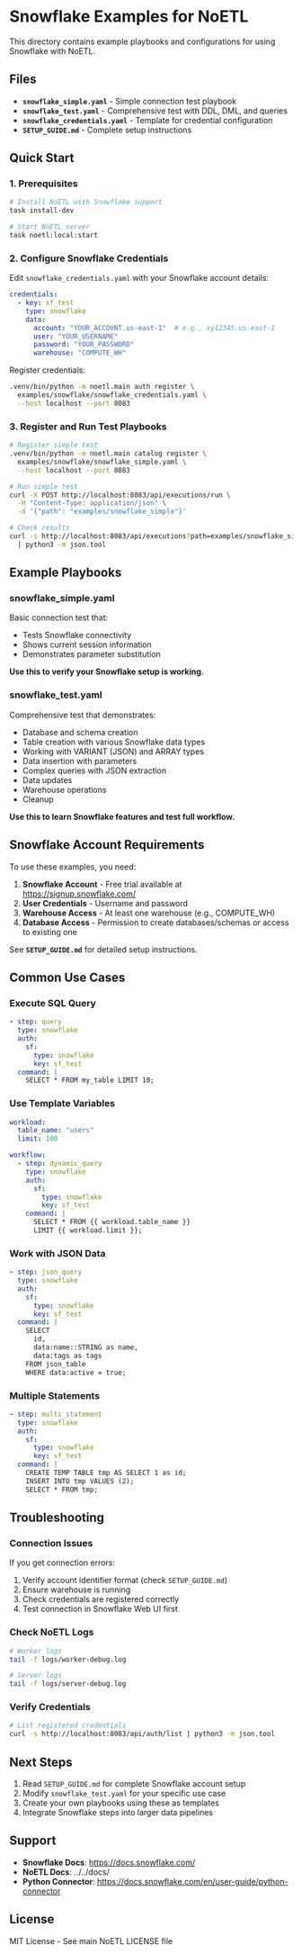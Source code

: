 # Snowflake Examples for NoETL

This directory contains example playbooks and configurations for using Snowflake with NoETL.

## Files

- **`snowflake_simple.yaml`** - Simple connection test playbook
- **`snowflake_test.yaml`** - Comprehensive test with DDL, DML, and queries
- **`snowflake_credentials.yaml`** - Template for credential configuration
- **`SETUP_GUIDE.md`** - Complete setup instructions

## Quick Start

### 1. Prerequisites

```bash
# Install NoETL with Snowflake support
task install-dev

# Start NoETL server
task noetl:local:start
```

### 2. Configure Snowflake Credentials

Edit `snowflake_credentials.yaml` with your Snowflake account details:

```yaml
credentials:
  - key: sf_test
    type: snowflake
    data:
      account: "YOUR_ACCOUNT.us-east-1"  # e.g., xy12345.us-east-1
      user: "YOUR_USERNAME"
      password: "YOUR_PASSWORD"
      warehouse: "COMPUTE_WH"
```

Register credentials:

```bash
.venv/bin/python -m noetl.main auth register \
  examples/snowflake/snowflake_credentials.yaml \
  --host localhost --port 8083
```

### 3. Register and Run Test Playbooks

```bash
# Register simple test
.venv/bin/python -m noetl.main catalog register \
  examples/snowflake/snowflake_simple.yaml \
  --host localhost --port 8083

# Run simple test
curl -X POST http://localhost:8083/api/executions/run \
  -H "Content-Type: application/json" \
  -d '{"path": "examples/snowflake_simple"}'

# Check results
curl -s http://localhost:8083/api/executions?path=examples/snowflake_simple \
  | python3 -m json.tool
```

## Example Playbooks

### snowflake_simple.yaml

Basic connection test that:
- Tests Snowflake connectivity
- Shows current session information
- Demonstrates parameter substitution

**Use this to verify your Snowflake setup is working.**

### snowflake_test.yaml

Comprehensive test that demonstrates:
- Database and schema creation
- Table creation with various Snowflake data types
- Working with VARIANT (JSON) and ARRAY types
- Data insertion with parameters
- Complex queries with JSON extraction
- Data updates
- Warehouse operations
- Cleanup

**Use this to learn Snowflake features and test full workflow.**

## Snowflake Account Requirements

To use these examples, you need:

1. **Snowflake Account** - Free trial available at https://signup.snowflake.com/
2. **User Credentials** - Username and password
3. **Warehouse Access** - At least one warehouse (e.g., COMPUTE_WH)
4. **Database Access** - Permission to create databases/schemas or access to existing one

See **`SETUP_GUIDE.md`** for detailed setup instructions.

## Common Use Cases

### Execute SQL Query

```yaml
- step: query
  type: snowflake
  auth:
    sf:
      type: snowflake
      key: sf_test
  command: |
    SELECT * FROM my_table LIMIT 10;
```

### Use Template Variables

```yaml
workload:
  table_name: "users"
  limit: 100

workflow:
  - step: dynamic_query
    type: snowflake
    auth:
      sf:
        type: snowflake
        key: sf_test
    command: |
      SELECT * FROM {{ workload.table_name }}
      LIMIT {{ workload.limit }};
```

### Work with JSON Data

```yaml
- step: json_query
  type: snowflake
  auth:
    sf:
      type: snowflake
      key: sf_test
  command: |
    SELECT 
      id,
      data:name::STRING as name,
      data:tags as tags
    FROM json_table
    WHERE data:active = true;
```

### Multiple Statements

```yaml
- step: multi_statement
  type: snowflake
  auth:
    sf:
      type: snowflake
      key: sf_test
  command: |
    CREATE TEMP TABLE tmp AS SELECT 1 as id;
    INSERT INTO tmp VALUES (2);
    SELECT * FROM tmp;
```

## Troubleshooting

### Connection Issues

If you get connection errors:
1. Verify account identifier format (check `SETUP_GUIDE.md`)
2. Ensure warehouse is running
3. Check credentials are registered correctly
4. Test connection in Snowflake Web UI first

### Check NoETL Logs

```bash
# Worker logs
tail -f logs/worker-debug.log

# Server logs
tail -f logs/server-debug.log
```

### Verify Credentials

```bash
# List registered credentials
curl -s http://localhost:8083/api/auth/list | python3 -m json.tool
```

## Next Steps

1. Read `SETUP_GUIDE.md` for complete Snowflake account setup
2. Modify `snowflake_test.yaml` for your specific use case
3. Create your own playbooks using these as templates
4. Integrate Snowflake steps into larger data pipelines

## Support

- **Snowflake Docs**: https://docs.snowflake.com/
- **NoETL Docs**: ../../docs/
- **Python Connector**: https://docs.snowflake.com/en/user-guide/python-connector

## License

MIT License - See main NoETL LICENSE file
